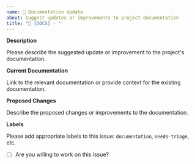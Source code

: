 ```yaml
---
name: 📄 Documentation Update
about: Suggest updates or improvements to project documentation
title: "📄 [DOCS] - "
---
```


**Description**

Please describe the suggested update or improvement to the project's documentation.

**Current Documentation**

Link to the relevant documentation or provide context for the existing documentation.

**Proposed Changes**

Describe the proposed changes or improvements to the documentation.

**Labels**

Please add appropriate labels to this issue: `documentation`, `needs-triage`, etc.

* [ ] Are you willing to work on this issue?
